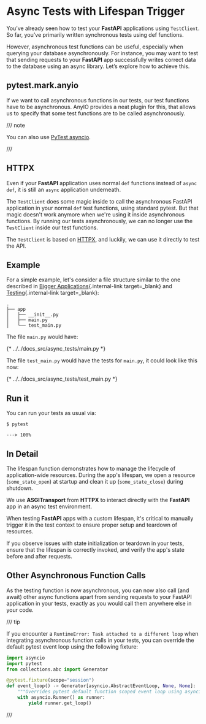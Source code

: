 # Async Tests with Lifespan Trigger

You’ve already seen how to test your **FastAPI** applications using `TestClient`. So far, you’ve primarily written synchronous tests using def functions.

However, asynchronous test functions can be useful, especially when querying your database asynchronously. For instance, you may want to test that sending requests to your **FastAPI** app successfully writes correct data to the database using an async library. Let’s explore how to achieve this.

## pytest.mark.anyio

If we want to call asynchronous functions in our tests, our test functions have to be asynchronous. AnyIO provides a neat plugin for this, that allows us to specify that some test functions are to be called asynchronously.

/// note

You can also use <a href="https://pytest-asyncio.readthedocs.io/en/latest/" class="external-link" target="_blank">PyTest asyncio</a>.

///


## HTTPX

Even if your **FastAPI** application uses normal `def` functions instead of `async def`, it is still an `async` application underneath.

The `TestClient` does some magic inside to call the asynchronous FastAPI application in your normal `def` test functions, using standard pytest. But that magic doesn't work anymore when we're using it inside asynchronous functions. By running our tests asynchronously, we can no longer use the `TestClient` inside our test functions.

The `TestClient` is based on <a href="https://www.python-httpx.org" class="external-link" target="_blank">HTTPX</a>, and luckily, we can use it directly to test the API.

## Example

For a simple example, let's consider a file structure similar to the one described in [Bigger Applications](../tutorial/bigger-applications.md){.internal-link target=_blank} and [Testing](../tutorial/testing.md){.internal-link target=_blank}:

```
.
├── app
│   ├── __init__.py
│   ├── main.py
│   └── test_main.py
```

The file `main.py` would have:

{* ../../docs_src/async_tests/main.py *}

The file `test_main.py` would have the tests for `main.py`, it could look like this now:

{* ../../docs_src/async_tests/test_main.py *}

## Run it

You can run your tests as usual via:

<div class="termy">

```console
$ pytest

---> 100%
```

</div>

## In Detail

The lifespan function demonstrates how to manage the lifecycle of application-wide resources. During the app's lifespan, we open a resource (`some_state_open`) at startup and clean it up (`some_state_close`) during shutdown.

We use **ASGITransport** from **HTTPX** to interact directly with the **FastAPI** app in an async test environment.

When testing **FastAPI** apps with a custom lifespan, it's critical to manually trigger it in the test context to ensure proper setup and teardown of resources.

If you observe issues with state initialization or teardown in your tests, ensure that the lifespan is correctly invoked, and verify the app's state before and after requests.


## Other Asynchronous Function Calls

As the testing function is now asynchronous, you can now also call (and await) other async functions apart from sending requests to your FastAPI application in your tests, exactly as you would call them anywhere else in your code.

/// tip

If you encounter a `RuntimeError: Task attached to a different loop` when integrating asynchronous function calls in your tests, you can override the default pytest event loop using the following fixture:

```python
import asyncio
import pytest
from collections.abc import Generator

@pytest.fixture(scope="session")
def event_loop() -> Generator[asyncio.AbstractEventLoop, None, None]:
    """Overrides pytest default function scoped event loop using asyncio.Runner"""
    with asyncio.Runner() as runner:
        yield runner.get_loop()

```

///
